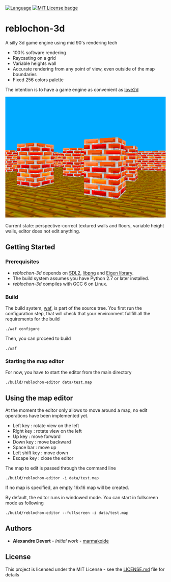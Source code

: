 [![Language](https://img.shields.io/badge/C%2B%2B-14-blue.svg)](https://en.wikipedia.org/wiki/C%2B%2B#Standardization) [![MIT License badge](https://img.shields.io/badge/license-MIT-green.svg)](https://github.com/marmakoide/saucats/blob/master/LICENSE)

# reblochon-3d

A silly 3d game engine using mid 90's rendering tech 

* 100% software rendering
* Raycasting on a grid
* Variable heights wall
* Accurate rendering from any point of view, even outside of the map boundaries
* Fixed 256 colors palette

The intention is to have a game engine as convenient as [love2d](https://love2d.org)

![screenshot of current state](splash.png)

Current state: perspective-correct textured walls and floors, variable height walls, editor does not edit anything.

## Getting Started

### Prerequisites

* *reblochon-3d* depends on [SDL2](https://www.libsdl.org), [libpng](http://www.libpng.org/pub/png/libpng.html) and [Eigen library](http://eigen.tuxfamily.org).
* The build system assumes you have Python 2.7 or later installed. 
* *reblochon-3d* compiles with GCC 6 on Linux.

### Build

The build system, [waf](https://waf.io), is part of the source tree. You first 
run the configuration step, that will check that your environment fullfill all 
the requirements for the build

```
./waf configure
```

Then, you can proceed to build

```
./waf
```

### Starting the map editor

For now, you have to start the editor from the main directory

```
./build/reblochon-editor data/test.map 

```

## Using the map editor

At the moment the editor only allows to move around a map, no edit operations
have been implemented yet.

* Left key : rotate view on the left
* Right key : rotate view on the left
* Up key : move forward
* Down key : move backward
* Space bar : move up
* Left shift key : move down
* Escape key : close the editor

The map to edit is passed through the command line

```
./build/reblochon-editor -i data/test.map 

```

If no map is specified, an empty 16x16 map will be created.

By default, the editor runs in windowed mode. You can start in fullscreen mode
as following

```
./build/reblochon-editor --fullscreen -i data/test.map 

```

## Authors

* **Alexandre Devert** - *Initial work* - [marmakoide](https://github.com/marmakoide)

## License

This project is licensed under the MIT License - see the [LICENSE.md](LICENSE.md) file for details


